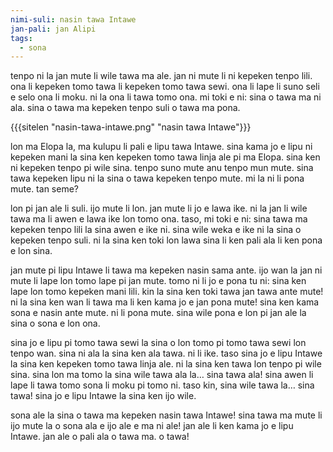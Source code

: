 ```yaml
---
nimi-suli: nasin tawa Intawe
jan-pali: jan Alipi
tags:
  - sona
---
```

tenpo ni la jan mute li wile tawa ma ale. jan ni mute li ni kepeken tenpo lili. ona li kepeken tomo tawa li kepeken tomo tawa sewi. ona li lape li suno seli e selo ona li moku. ni la ona li tawa tomo ona. mi toki e ni: sina o tawa ma ni ala. sina o tawa ma kepeken tenpo suli o tawa ma pona.

{{{sitelen "nasin-tawa-intawe.png" "nasin tawa Intawe"}}}

lon ma Elopa la, ma kulupu li pali e lipu tawa Intawe. sina kama jo e lipu ni kepeken mani la sina ken kepeken tomo tawa linja ale pi ma Elopa. sina ken ni kepeken tenpo pi wile sina. tenpo suno mute anu tenpo mun mute. sina tawa kepeken lipu ni la sina o tawa kepeken tenpo mute. mi la ni li pona mute. tan seme?

lon pi jan ale li suli. ijo mute li lon. jan mute li jo e lawa ike. ni la jan li wile tawa ma li awen e lawa ike lon tomo ona. taso, mi toki e ni: sina tawa ma kepeken tenpo lili la sina awen e ike ni. sina wile weka e ike ni la sina o kepeken tenpo suli. ni la sina ken toki lon lawa sina li ken pali ala li ken pona e lon sina.

jan mute pi lipu Intawe li tawa ma kepeken nasin sama ante. ijo wan la jan ni mute li lape lon tomo lape pi jan mute. tomo ni li jo e pona tu ni: sina ken lape lon tomo kepeken mani lili. kin la sina ken toki tawa jan tawa ante mute! ni la sina ken wan li tawa ma li ken kama jo e jan pona mute! sina ken kama sona e nasin ante mute. ni li pona mute. sina wile pona e lon pi jan ale la sina o sona e lon ona.

sina jo e lipu pi tomo tawa sewi la sina o lon tomo pi tomo tawa sewi lon tenpo wan. sina ni ala la sina ken ala tawa. ni li ike. taso sina jo e lipu Intawe la sina ken kepeken tomo tawa linja ale. ni la sina ken tawa lon tenpo pi wile sina. sina lon ma tomo la sina wile tawa ala la… sina tawa ala! sina awen li lape li tawa tomo sona li moku pi tomo ni. taso kin, sina wile tawa la… sina tawa! sina jo e lipu Intawe la sina ken ijo wile.

sona ale la sina o tawa ma kepeken nasin tawa Intawe! sina tawa ma mute li ijo mute la o sona ala e ijo ale e ma ni ale! jan ale li ken kama jo e lipu Intawe. jan ale o pali ala o tawa ma. o tawa!
